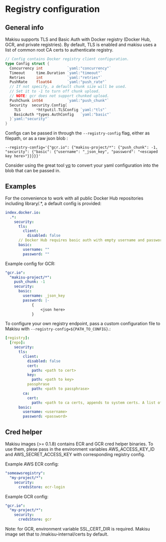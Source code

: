 # Registry configuration

## General info
Makisu supports TLS and Basic Auth with Docker registry (Docker Hub, GCR, and private registries).
By default, TLS is enabled and makisu uses a list of common root CA certs to authenticate registry.
```go
// Config contains Docker registry client configuration.
type Config struct {
  Concurrency int           `yaml:"concurrency"`
  Timeout     time.Duration `yaml:"timeout"`
  Retries     int           `yaml:"retries"`
  PushRate    float64       `yaml:"push_rate"`
  // If not specify, a default chunk size will be used.
  // Set it to -1 to turn off chunk upload.
  // NOTE: gcr does not support chunked upload.
  PushChunk int64           `yaml:"push_chunk"`
  Security  security.Config{
    TLS       *httputil.TLSConfig `yaml:"tls"`
    BasicAuth *types.AuthConfig   `yaml:"basic"`
  }`yaml:"security"`
}
```

Configs can be passed in through the `--registry-config` flag, either as filepath, or as a raw json blob :
```
--registry-config='{"gcr.io": {"makisu-project/*": {"push_chunk": -1, "security": {"basic": {"username": "_json_key", "password": "<escaped key here>"}}}}}'
```
Consider using the great tool [yq](https://github.com/kislyuk/yq) to convert your yaml configuration into the blob that can be passed in.


## Examples
For the convenience to work with all public Docker Hub repositories including library/.*, a default config is provided:
```yaml
index.docker.io:
  .*:
    security:
      tls:
        client:
          disabled: false
      // Docker Hub requires basic auth with empty username and password for all public repositories.
      basic:
        username: ""
        password: ""
```

Example config for GCR:
```yaml
"gcr.io":
  "makisu-project/*":
    push_chunk: -1
    security:
      basic:
        username: _json_key
        password: |-
            {
                <json here>
            }
```

To configure your own registry endpoint, pass a custom configuration file to Makisu with `--registry-config=${PATH_TO_CONFIG}`.:
```yaml
[registry]:
  [repo]:
    security:
      tls:
        client:
          disabled: false
          cert:
            path: <path to cert>
          key:
            path: <path to key>
          passphrase
            path: <path to passphrase>
        ca:
          cert:
            path: <path to ca certs, appends to system certs. A list of common ca certs are used if empty>
      basic:
        username: <username>
        password: <password>
```

## Cred helper

Makisu images (>= 0.1.8) contains ECR and GCR cred helper binaries.
To use them, plese pass in the environment variables AWS_ACCESS_KEY_ID and AWS_SECRET_ACCESS_KEY with corresponding registry config.

Example AWS ECR config:
```yaml
"someawsregistry":
  "my-project/*":
    security:
      credsStore: ecr-login
```

Example GCR config:
```yaml
"gcr.io":
  "my-project/*":
    security:
      credsStore: gcr
```

Note: for GCR, environment variable SSL_CERT_DIR is required. Makisu image set that to /makisu-internal/certs by default.
